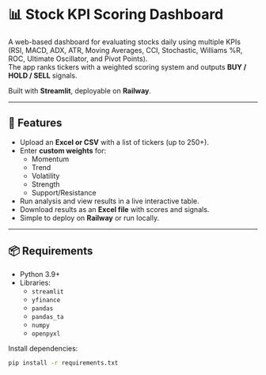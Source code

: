 # 📊 Stock KPI Scoring Dashboard

A web-based dashboard for evaluating stocks daily using multiple KPIs (RSI, MACD, ADX, ATR, Moving Averages, CCI, Stochastic, Williams %R, ROC, Ultimate Oscillator, and Pivot Points).  
The app ranks tickers with a weighted scoring system and outputs **BUY / HOLD / SELL** signals.  

Built with **Streamlit**, deployable on **Railway**.

---

## 🚀 Features
- Upload an **Excel or CSV** with a list of tickers (up to 250+).
- Enter **custom weights** for:
  - Momentum  
  - Trend  
  - Volatility  
  - Strength  
  - Support/Resistance  
- Run analysis and view results in a live interactive table.
- Download results as an **Excel file** with scores and signals.
- Simple to deploy on **Railway** or run locally.

---

## 📦 Requirements
- Python 3.9+
- Libraries:
  - `streamlit`
  - `yfinance`
  - `pandas`
  - `pandas_ta`
  - `numpy`
  - `openpyxl`

Install dependencies:
```bash
pip install -r requirements.txt
